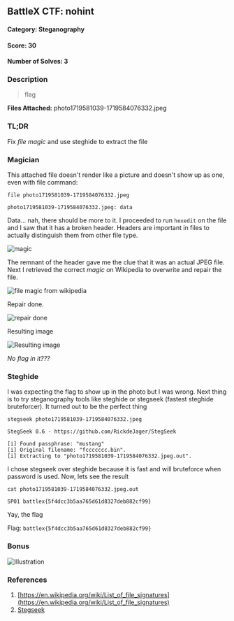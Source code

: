 ## BattleX CTF: nohint 
#### Category: Steganography
#### Score: 30
#### Number of Solves: 3 
### Description

> flag

**Files Attached:** photo1719581039-1719584076332.jpeg

### TL;DR

Fix _file magic_ and use steghide to extract the file

    
### Magician

This attached file doesn't render like a picture and doesn't show up as one, even with file command:
```
file photo1719581039-1719584076332.jpeg

photo1719581039-1719584076332.jpeg: data
```
Data... nah, there should be more to it. I proceeded to run `hexedit` on the file and I saw that it has a broken header. Headers are important in files to actually distinguish them from other file type.

![magic](https://i.imgur.com/GTnWlnK.png)

The remnant of the header gave me the clue that it was an actual JPEG file. Next I retrieved the correct _magic_ on Wikipedia to overwrite and repair the file. 

![file magic from wikipedia](https://i.imgur.com/vmkDiJL.png)

Repair done. 

![repair done](https://i.imgur.com/ekl5wjt.png)

Resulting image

![Resulting image](https://i.imgur.com/7iPb4Ql.jpg)

_No flag in it???_

### Steghide

I was expecting the flag to show up in the photo but I was wrong. Next thing is to try steganography tools like steghide or stegseek (fastest steghide bruteforcer). It turned out to be the perfect thing 

```
stegseek photo1719581039-1719584076332.jpeg

StegSeek 0.6 - https://github.com/RickdeJager/StegSeek

[i] Found passphrase: "mustang"
[i] Original filename: "fccccccc.bin".
[i] Extracting to "photo1719581039-1719584076332.jpeg.out".
```
I chose stegseek over steghide because it is fast and will bruteforce when password is used. Now, lets see the result

```
cat photo1719581039-1719584076332.jpeg.out

SP01 battlex{5f4dcc3b5aa765d61d8327deb882cf99}
```
Yay, the flag

Flag: `battlex{5f4dcc3b5aa765d61d8327deb882cf99}`

### Bonus 

![Illustration](https://i.imgur.com/F7WSZKo.jpg)

### References

1. [https://en.wikipedia.org/wiki/List_of_file_signatures](https://en.wikipedia.org/wiki/List_of_file_signatures)
2. [Stegseek](https://github.com/RickdeJager/StegSeek)

